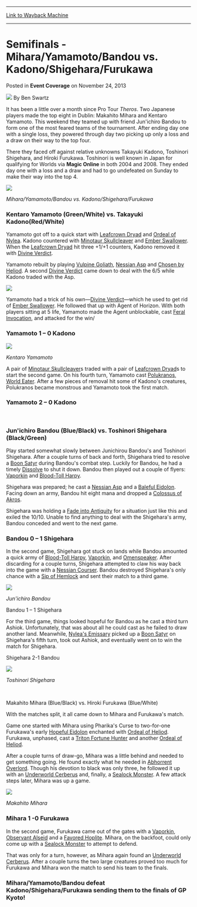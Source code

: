 
---
[Link to Wayback Machine](https://web.archive.org/web/20220707144207/https://magic.wizards.com/en/articles/archive/event-coverage/semifinals-miharayamamotobandou-vs-kadonoshigeharafurukawa-2013-11)

[_metadata_:author]:- "Ben Swartz"
[_metadata_:description]:- "It has been a little over a month since Pro Tour Theros. Two Japanese players made the top eight in Dublin: Makahito Mihara and Kentaro Yamamoto. This weekend they teamed up with friend Jun'ichiro Bandou to form one of the most feared teams of the tournament. After ending day one with a single loss, they powered through day two picking up only a loss and a draw on their way to"
[_metadata_:generator]:- "Drupal 7 (http://drupal.org)"
[_metadata_:node]:- "321201"
[_metadata_:publish_date]:- "2013-11-24"
[_metadata_:source]:- "div-main-content"
[_metadata_:title]:- "Semifinals - Mihara/Yamamoto/Bandou vs. Kadono/Shigehara/Furukawa"
[_metadata_:wayback_capture_timestamp]:- "2022-07-07 14:42:07"
[_metadata_:wayback_raw_url]:- "https://web.archive.org/web/20220707144207id_/https://magic.wizards.com/en/articles/archive/event-coverage/semifinals-miharayamamotobandou-vs-kadonoshigeharafurukawa-2013-11"
[_metadata_:wayback_url]:- "https://magic.wizards.com/en/articles/archive/event-coverage/semifinals-miharayamamotobandou-vs-kadonoshigeharafurukawa-2013-11"
---


Semifinals - Mihara/Yamamoto/Bandou vs. Kadono/Shigehara/Furukawa
=================================================================



 Posted in **Event Coverage**
 on November 24, 2013 






![](https://media.magic.wizards.com/styles/auth_small/public/images/person/benswa-author.jpg)
By Ben Swartz











It has been a little over a month since Pro Tour *Theros*. Two Japanese players made the top eight in Dublin: Makahito Mihara and Kentaro Yamamoto. This weekend they teamed up with friend Jun'ichiro Bandou to form one of the most feared teams of the tournament. After ending day one with a single loss, they powered through day two picking up only a loss and a draw on their way to the top four.


There they faced off against relative unknowns Takayuki Kadono, Toshinori Shigehara, and Hiroki Furukawa. Toshinori is well known in Japan for qualifying for Worlds via **Magic Online** in both 2004 and 2008. They ended day one with a loss and a draw and had to go undefeated on Sunday to make their way into the top 4.



![](https://media.wizards.com/legacy/mtg/images/daily/events/gpkyo13/sf_teammihara_teamshigehara.jpg)
  
*Mihara/Yamamoto/Bandou vs. Kadono/Shigehara/Furukawa*

### Kentaro Yamamoto (Green/White) vs. Takayuki Kadono(Red/White)


Yamamoto got off to a quick start with [Leafcrown Dryad](https://gatherer.wizards.com/Pages/Card/Details.aspx?name=Leafcrown+Dryad) and [Ordeal of Nylea](https://gatherer.wizards.com/Pages/Card/Details.aspx?name=Ordeal+of+Nylea). Kadono countered with [Minotaur Skullcleaver](https://gatherer.wizards.com/Pages/Card/Details.aspx?name=Minotaur+Skullcleaver) and [Ember Swallower](https://gatherer.wizards.com/Pages/Card/Details.aspx?name=Ember+Swallower). When the [Leafcrown Dryad](https://gatherer.wizards.com/Pages/Card/Details.aspx?name=Leafcrown+Dryad) hit three +1/+1 counters, Kadono removed it with [Divine Verdict](https://gatherer.wizards.com/Pages/Card/Details.aspx?name=Divine+Verdict).


Yamamoto rebuilt by playing [Vulpine Goliath](https://gatherer.wizards.com/Pages/Card/Details.aspx?name=Vulpine+Goliath), [Nessian Asp](https://gatherer.wizards.com/Pages/Card/Details.aspx?name=Nessian+Asp) and [Chosen by Heliod](https://gatherer.wizards.com/Pages/Card/Details.aspx?name=Chosen+by+Heliod). A second [Divine Verdict](https://gatherer.wizards.com/Pages/Card/Details.aspx?name=Divine+Verdict) came down to deal with the 6/5 while Kadono traded with the Asp.



![](https://media.wizards.com/legacy/mtg/images/daily/events/gpkyo13/sf_mihara_opp_yamamoto_opp.jpg)


  

Yamamoto had a trick of his own—[Divine Verdict](https://gatherer.wizards.com/Pages/Card/Details.aspx?name=Divine+Verdict)—which he used to get rid of [Ember Swallower](https://gatherer.wizards.com/Pages/Card/Details.aspx?name=Ember+Swallower). He followed that up with Agent of Horizon. With both players sitting at 5 life, Yamamoto made the Agent unblockable, cast [Feral Invocation](https://gatherer.wizards.com/Pages/Card/Details.aspx?name=Feral+Invocation), and attacked for the win/


### Yamamoto 1 – 0 Kadono



![](https://media.wizards.com/legacy/mtg/images/daily/events/gpkyo13/sf_yamamoto.jpg)
  
*Kentaro Yamamoto* 

A pair of [Minotaur Skullcleaver](https://gatherer.wizards.com/Pages/Card/Details.aspx?name=Minotaur+Skullcleaver)s traded with a pair of [Leafcrown Dryad](https://gatherer.wizards.com/Pages/Card/Details.aspx?name=Leafcrown+Dryad)s to start the second game. On his fourth turn, Yamamoto cast [Polukranos, World Eater](https://gatherer.wizards.com/Pages/Card/Details.aspx?name=Polukranos%2C+World+Eater). After a few pieces of removal hit some of Kadono's creatures, Polukranos became monstrous and Yamamoto took the first match.


### Yamamoto 2 – 0 Kadono


  

 


### Jun'ichiro Bandou (Blue/Black) vs. Toshinori Shigehara (Black/Green)


Play started somewhat slowly between Junichirou Bandou's and Toshinori Shigehara. After a couple turns of back and forth, Shigehara tried to resolve a [Boon Satyr](https://gatherer.wizards.com/Pages/Card/Details.aspx?name=Boon+Satyr) during Bandou's combat step. Luckily for Bandou, he had a timely [Dissolve](https://gatherer.wizards.com/Pages/Card/Details.aspx?name=Dissolve) to shut it down. Bandou then played out a couple of flyers: [Vaporkin](https://gatherer.wizards.com/Pages/Card/Details.aspx?name=Vaporkin) and [Blood-Toll Harpy](https://gatherer.wizards.com/Pages/Card/Details.aspx?name=Blood-Toll+Harpy).


Shigehara was prepared; he cast a [Nessian Asp](https://gatherer.wizards.com/Pages/Card/Details.aspx?name=Nessian+Asp) and a [Baleful Eidolon](https://gatherer.wizards.com/Pages/Card/Details.aspx?name=Baleful+Eidolon). Facing down an army, Bandou hit eight mana and dropped a [Colossus of Akros](https://gatherer.wizards.com/Pages/Card/Details.aspx?name=Colossus+of+Akros).


Shigehara was holding a [Fade into Antiquity](https://gatherer.wizards.com/Pages/Card/Details.aspx?name=Fade+into+Antiquity) for a situation just like this and exiled the 10/10. Unable to find anything to deal with the Shigehara's army, Bandou conceded and went to the next game.


### Bandou 0 – 1 Shigehara


In the second game, Shigehara got stuck on lands while Bandou amounted a quick army of [Blood-Toll Harpy](https://gatherer.wizards.com/Pages/Card/Details.aspx?name=Blood-Toll+Harpy), [Vaporkin](https://gatherer.wizards.com/Pages/Card/Details.aspx?name=Vaporkin), and [Omenspeaker](https://gatherer.wizards.com/Pages/Card/Details.aspx?name=Omenspeaker). After discarding for a couple turns, Shigehara attempted to claw his way back into the game with a [Nessian Courser](https://gatherer.wizards.com/Pages/Card/Details.aspx?name=Nessian+Courser). Bandou destroyed Shigehara's only chance with a [Sip of Hemlock](https://gatherer.wizards.com/Pages/Card/Details.aspx?name=Sip+of+Hemlock) and sent their match to a third game.



![](https://media.wizards.com/legacy/mtg/images/daily/events/gpkyo13/sf_bando.jpg)
  
*Jun'ichiro Bandou* 

Bandou 1 – 1 Shigehara


For the third game, things looked hopeful for Bandou as he cast a third turn Ashiok. Unfortunately, that was about all he could cast as he failed to draw another land. Meanwhile, [Nylea's Emissary](https://gatherer.wizards.com/Pages/Card/Details.aspx?name=Nylea%27s+Emissary) picked up a [Boon Satyr](https://gatherer.wizards.com/Pages/Card/Details.aspx?name=Boon+Satyr) on Shigehara's fifth turn, took out Ashiok, and eventually went on to win the match for Shigehara.


Shigehara 2-1 Bandou



![](https://media.wizards.com/legacy/mtg/images/daily/events/gpkyo13/sf_shigehara.jpg)
  
*Toshinori Shigehara* 
  

 


Makahito Mihara (Blue/Black) vs. Hiroki Furukawa (Blue/White)


With the matches split, it all came down to Mihara and Furukawa's match.


Game one started with Mihara using Pharika's Curse to two-for-one Furukawa's early [Hopeful Eidolon](https://gatherer.wizards.com/Pages/Card/Details.aspx?name=Hopeful+Eidolon) enchanted with [Ordeal of Heliod](https://gatherer.wizards.com/Pages/Card/Details.aspx?name=Ordeal+of+Heliod). Furukawa, unphased, cast a [Triton Fortune Hunter](https://gatherer.wizards.com/Pages/Card/Details.aspx?name=Triton+Fortune+Hunter) and another [Ordeal of Heliod](https://gatherer.wizards.com/Pages/Card/Details.aspx?name=Ordeal+of+Heliod).


After a couple turns of draw-go, Mihara was a little behind and needed to get something going. He found exactly what he needed in [Abhorrent Overlord](https://gatherer.wizards.com/Pages/Card/Details.aspx?name=Abhorrent+Overlord). Though his devotion to black was only three, he followed it up with an [Underworld Cerberus](https://gatherer.wizards.com/Pages/Card/Details.aspx?name=Underworld+Cerberus) and, finally, a [Sealock Monster](https://gatherer.wizards.com/Pages/Card/Details.aspx?name=Sealock+Monster). A few attack steps later, Mihara was up a game.



![](https://media.wizards.com/legacy/mtg/images/daily/events/gpkyo13/sf_mihara.jpg)
  
*Makahito Mihara* 

### Mihara 1 -0 Furukawa


In the second game, Furukawa came out of the gates with a [Vaporkin](https://gatherer.wizards.com/Pages/Card/Details.aspx?name=Vaporkin), [Observant Alseid](https://gatherer.wizards.com/Pages/Card/Details.aspx?name=Observant+Alseid) and a [Favored Hoplite](https://gatherer.wizards.com/Pages/Card/Details.aspx?name=Favored+Hoplite). Mihara, on the backfoot, could only come up with a [Sealock Monster](https://gatherer.wizards.com/Pages/Card/Details.aspx?name=Sealock+Monster) to attempt to defend.


That was only for a turn, however, as Mihara again found an [Underworld Cerberus](https://gatherer.wizards.com/Pages/Card/Details.aspx?name=Underworld+Cerberus). After a couple turns the two large creatures proved too much for Furukawa and Mihara won the match to send his team to the finals.


### Mihara/Yamamoto/Bandou defeat Kadono/Shigehara/Furukawa sending them to the finals of GP Kyoto!







